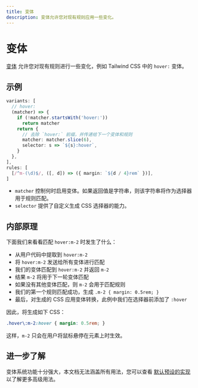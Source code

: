 ```yaml
---
title: 变体
description: 变体允许您对现有规则应用一些变化。
---
```


# 变体

[变体](https://windicss.org/utilities/general/variants.html) 允许您对现有规则进行一些变化，例如 Tailwind CSS 中的 `hover:` 变体。

## 示例

<!--eslint-skip-->

```ts
variants: [
  // hover:
  (matcher) => {
    if (!matcher.startsWith('hover:'))
      return matcher
    return {
      // 去除 `hover:` 前缀，并传递给下一个变体和规则
      matcher: matcher.slice(6),
      selector: s => `${s}:hover`,
    }
  },
],
rules: [
  [/^m-(\d)$/, ([, d]) => ({ margin: `${d / 4}rem` })],
]
```

- `matcher` 控制何时启用变体。如果返回值是字符串，则该字符串将作为选择器用于规则匹配。
- `selector` 提供了自定义生成 CSS 选择器的能力。

## 内部原理

下面我们来看看匹配 `hover:m-2` 时发生了什么：

- 从用户代码中提取到 `hover:m-2`
- 将 `hover:m-2` 发送给所有变体进行匹配
- 我们的变体匹配到 `hover:m-2` 并返回 `m-2`
- 结果 `m-2` 将用于下一轮变体匹配
- 如果没有其他变体匹配，则 `m-2` 会用于匹配规则
- 我们的第一个规则匹配成功，生成 `.m-2 { margin: 0.5rem; }`
- 最后，对生成的 CSS 应用变体转换，此例中我们在选择器前添加了 `:hover`

因此，将生成如下 CSS：

<!-- eslint-skip -->

```css
.hover\:m-2:hover { margin: 0.5rem; }
```

这样，`m-2` 只会在用户将鼠标悬停在元素上时生效。

## 进一步了解

变体系统功能十分强大，本文档无法涵盖所有用法，您可以查看 [默认预设的实现](https://github.com/unocss/unocss/tree/main/packages-presets/preset-mini/src/_variants) 以了解更多高级用法。
